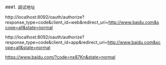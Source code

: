 ###1. 调试地址

http://localhost:8092/oauth/authorize?response_type=code&client_id=web&redirect_uri=http://www.baidu.com&scope=all&state=normal

http://localhost:8092/oauth/authorize?response_type=code&client_id=app&redirect_uri=http://www.baidu.com&scope=all&state=normal

https://www.baidu.com/?code=nx87Kn&state=normal